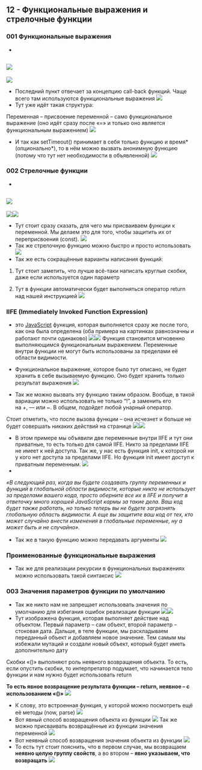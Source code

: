 ## **12 - Функциональные выражения и стрелочные функции**

### **001 Функциональные выражения**

-
![](../_png/Pasted%20image%2020220908184323.png)
-
![](../_png/Pasted%20image%2020220908184327.png)
- Последний пункт отвечает за концепцию call-back функций. Чаще всего там используются функциональные выражения
![](../_png/Pasted%20image%2020220908184331.png)
- Тут уже идёт такая структура:

Переменная – присвоение переменной – само функциональное выражение (оно идёт сразу после «=» и только оно является функциональным выражением)
![](../_png/Pasted%20image%2020220908184340.png)
- И так как setTimeout() принимает в себя только функцию и время* (опционально*), то в нём можно вызвать анонимную функцию (потому что тут нет необходимости в объявленной)
![](../_png/Pasted%20image%2020220908184349.png)
### **002 Стрелочные функции**

-
![](../_png/Pasted%20image%2020220908184358.png)
-
![](../_png/Pasted%20image%2020220908184406.png)![](../_png/Pasted%20image%2020220908184411.png)
- Тут стоит сразу сказать, для чего мы присваиваем функции к переменной. Мы делаем это для того, чтобы защитить их от переприсвоения (const).
![](../_png/Pasted%20image%2020220908184421.png)
- Так же стрелочную функцию можно быстро и просто использовать
![](../_png/Pasted%20image%2020220908184441.png)
- Так же есть сокращённые варианты написания функций:

1) Тут стоит заметить, что лучше всё-таки написать круглые скобки, даже если используется один параметр

2) Тут в функции автоматически будет выполняться оператор return над нашей инструкцией
![](../_png/Pasted%20image%2020220908184447.png)
### **IIFE** **(Immediately Invoked Function Expression)** 

- это [JavaScript](https://developer.mozilla.org/ru/docs/Glossary/JavaScript) функция, которая выполняется сразу же после того, как она была определена (оба примера на картинках равнозначны и работают почти одинаково)
![](../_png/Pasted%20image%2020220908184456.png)![](../_png/Pasted%20image%2020220908184459.png)
Функция становится мгновенно выполняющимся функциональным выражением. Переменные внутри функции не могут быть использованы за пределами её области видимости.

- Функциональное выражение, которое было тут описано, не будет хранить в себе вызываемую функцию. Оно будет хранить только результат выражения
![](../_png/Pasted%20image%2020220908184511.png)
- Так же можно вызвать эту функцию таким образом. Вообще, в такой вариации можно использовать не только “!”, а заменить его на +, — или ~. В общем, подойдет любой унарный оператор.

Стоит отметить, что после вызова функции – она исчезнет и больше не будет совершать никаких действий на странице
![](../_png/Pasted%20image%2020220908184518.png)![](../_png/Pasted%20image%2020220908184523.png)
- В этом примере мы объявили две переменные внутри IIFE и тут они приватные, то есть только для самой IIFE. Никто за пределами IIFE не имеет к ней доступа. Так же, у нас есть функция init, к которой ни у кого нет доступа за пределами IIFE. Но функция init имеет доступ к приватным переменным.
![](../_png/Pasted%20image%2020220908184539.png)
-

_«В следующий раз, когда вы будете создавать группу переменных и функций в глобальной области видимости, которые никто не использует за пределами вашего кода, просто оберните все их в IIFE и получит в ответочку много хорошей JavaScript кармы за такие дела. Ваш код будет также работать, но только теперь вы не будете загрязнять глобальную область видимости. А еще вы защитите ваш код от тех, кто может случайно внести изменения в глобальные переменные, ну а может быть и не случайно»._

- Так же в такую функцию можно передавать аргументы
![](../_png/Pasted%20image%2020220908184547.png)
### **Проименованные функциональные выражения**
- Так же для реализации рекурсии в функциональных выражениях можно использовать такой синтаксис
![](../_png/Pasted%20image%2020220908184606.png)

### **003 Значения параметров функции по умолчанию**
- Так же никто нам не запрещает использовать значения по умолчанию для избегания ошибок реализации функции
![](../_png/Pasted%20image%2020220908184715.png)![](../_png/Pasted%20image%2020220908184725.png)
- Тут изображена функция, которая выполняет действие над объектом. Первый параметр – сам объект, второй параметр – стоковая дата. Дальше, в теле функции, мы раскладываем переданный объект и добавляем новое значение. Тем самым мы избежали мутаций и создали новый объект, который будет иметь дополнительно дату

Скобки «()» выполняют роль неявного возвращения объекта. То есть, если опустить скобки, то интерпретатор подумает, что начинается тело функции и нам нужно будет использовать return

**То есть явное возвращение результата функции – return, неявное – с использованием «()»**
![](../_png/Pasted%20image%2020220908184755.png)
- К слову, это встроенная функция, у которой можно посмотреть ещё её методы (now, parse)
![](../_png/Pasted%20image%2020220908184802.png)
- Вот явный способ возвращения объекта из функции
![](../_png/Pasted%20image%2020220908184808.png)
Так же можно присваивать возвращённые из функции значения переменной
![](../_png/Pasted%20image%2020220908184813.png)
- Вот неявный способ возвращения значения объекта из функции
![](../_png/Pasted%20image%2020220908184820.png)
- То есть тут стоит пояснить, что в первом случае, мы возвращаем **неявно целую группу свойств**, а во втором – **явно указываем, что возвращать**
![](../_png/Pasted%20image%2020220908184827.png)